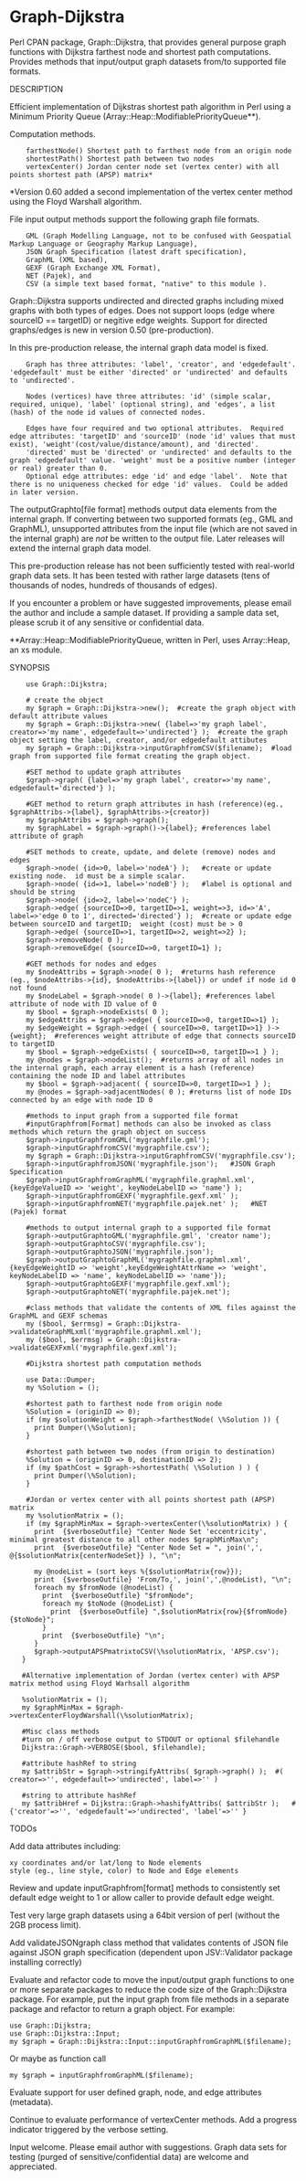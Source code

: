 # Graph-Dijkstra
Perl CPAN package, Graph::Dijkstra, that provides general purpose graph functions with Dijkstra farthest node and shortest path computations.  Provides methods that input/output graph datasets from/to supported file formats.

DESCRIPTION

Efficient implementation of Dijkstras shortest path algorithm in Perl using a Minimum Priority Queue (Array::Heap::ModifiablePriorityQueue**).

Computation methods.

        farthestNode() Shortest path to farthest node from an origin node
        shortestPath() Shortest path between two nodes
        vertexCenter() Jordan center node set (vertex center) with all points shortest path (APSP) matrix*

*Version 0.60 added a second implementation of the vertex center method using the Floyd Warshall algorithm.

File input output methods support the following graph file formats.

        GML (Graph Modelling Language, not to be confused with Geospatial Markup Language or Geography Markup Language), 
        JSON Graph Specification (latest draft specification), 
        GraphML (XML based), 
        GEXF (Graph Exchange XML Format), 
        NET (Pajek), and
        CSV (a simple text based format, "native" to this module ).

Graph::Dijkstra supports undirected and directed graphs including mixed graphs with both types of edges. Does not support loops (edge where sourceID == targetID) or negitive edge weights. Support for directed graphs/edges is new in version 0.50 (pre-production).

In this pre-production release, the internal graph data model is fixed.

        Graph has three attributes: 'label', 'creator', and 'edgedefault'.  'edgedefault' must be either 'directed' or 'undirected' and defaults to 'undirected'.
        
        Nodes (vertices) have three attributes: 'id' (simple scalar, required, unique), 'label' (optional string), and 'edges', a list (hash) of the node id values of connected nodes.
        
        Edges have four required and two optional attributes.  Required edge attributes: 'targetID' and 'sourceID' (node 'id' values that must exist), 'weight'(cost/value/distance/amount), and 'directed'.
        'directed' must be 'directed' or 'undirected' and defaults to the graph 'edgedefault' value. 'weight' must be a positive number (integer or real) greater than 0.
        Optional edge attributes: edge 'id' and edge 'label'.  Note that there is no uniqueness checked for edge 'id' values.  Could be added in later version.

The outputGraphto[file format] methods output data elements from the internal graph. If converting between two supported formats (eg., GML and GraphML), unsupported attributes from the input file (which are not saved in the internal graph) are *not* be written to the output file. Later releases will extend the internal graph data model.

This pre-production release has not been sufficiently tested with real-world graph data sets. It has been tested with rather large datasets (tens of thousands of nodes, hundreds of thousands of edges).

If you encounter a problem or have suggested improvements, please email the author and include a sample dataset. If providing a sample data set, please scrub it of any sensitive or confidential data.

**Array::Heap::ModifiablePriorityQueue, written in Perl, uses Array::Heap, an xs module.

SYNOPSIS

        use Graph::Dijkstra;
        
        # create the object
        my $graph = Graph::Dijkstra->new();  #create the graph object with default attribute values
        my $graph = Graph::Dijkstra->new( {label=>'my graph label', creator=>'my name', edgedefault=>'undirected'} );  #create the graph object setting the label, creator, and/or edgedefault attibutes
        my $graph = Graph::Dijkstra->inputGraphfromCSV($filename);  #load graph from supported file format creating the graph object.
        
        #SET method to update graph attributes
        $graph->graph( {label=>'my graph label', creator=>'my name', edgedefault='directed'} );
        
        #GET method to return graph attributes in hash (reference)(eg., $graphAttribs->{label}, $graphAttribs->{creator})
        my $graphAttribs = $graph->graph();
        my $graphLabel = $graph->graph()->{label}; #references label attribute of graph
        
        #SET methods to create, update, and delete (remove) nodes and edges
        $graph->node( {id=>0, label=>'nodeA'} );   #create or update existing node.  id must be a simple scalar.
        $graph->node( {id=>1, label=>'nodeB'} );   #label is optional and should be string
        $graph->node( {id=>2, label=>'nodeC'} );
        $graph->edge( {sourceID=>0, targetID=>1, weight=>3, id=>'A', label=>'edge 0 to 1', directed='directed'} );  #create or update edge between sourceID and targetID;  weight (cost) must be > 0
        $graph->edge( {sourceID=>1, targetID=>2, weight=>2} );
        $graph->removeNode( 0 );
        $graph->removeEdge( {sourceID=>0, targetID=1} );
        
        #GET methods for nodes and edges
        my $nodeAttribs = $graph->node( 0 );  #returns hash reference (eg., $nodeAttribs->{id}, $nodeAttribs->{label}) or undef if node id 0 not found
        my $nodeLabel = $graph->node( 0 )->{label}; #references label attribute of node with ID value of 0
        my $bool = $graph->nodeExists( 0 );
        my $edgeAttribs = $graph->edge( { sourceID=>0, targetID=>1} );
        my $edgeWeight = $graph->edge( { sourceID=>0, targetID=>1} )->{weight};  #references weight attribute of edge that connects sourceID to targetID
        my $bool = $graph->edgeExists( { sourceID=>0, targetID=>1 } );
        my @nodes = $graph->nodeList();  #returns array of all nodes in the internal graph, each array element is a hash (reference) containing the node ID and label attributes
        my $bool = $graph->adjacent( { sourceID=>0, targetID=>1 } );
        my @nodes = $graph->adjacentNodes( 0 ); #returns list of node IDs connected by an edge with node ID 0
        
        #methods to input graph from a supported file format
        #inputGraphfrom[Format] methods can also be invoked as class methods which return the graph object on success
        $graph->inputGraphfromGML('mygraphfile.gml');
        $graph->inputGraphfromCSV('mygraphfile.csv');
        my $graph = Graph::Dijkstra->inputGraphfromCSV('mygraphfile.csv');
        $graph->inputGraphfromJSON('mygraphfile.json');   #JSON Graph Specification
        $graph->inputGraphfromGraphML('mygraphfile.graphml.xml', {keyEdgeValueID => 'weight', keyNodeLabelID => 'name'} );
        $graph->inputGraphfromGEXF('mygraphfile.gexf.xml' );
        $graph->inputGraphfromNET('mygraphfile.pajek.net' );   #NET (Pajek) format
        
        #methods to output internal graph to a supported file format
        $graph->outputGraphtoGML('mygraphfile.gml', 'creator name');
        $graph->outputGraphtoCSV('mygraphfile.csv');
        $graph->outputGraphtoJSON('mygraphfile.json');
        $graph->outputGraphtoGraphML('mygraphfile.graphml.xml', {keyEdgeWeightID => 'weight',keyEdgeWeightAttrName => 'weight', keyNodeLabelID => 'name', keyNodeLabelID => 'name'});
        $graph->outputGraphtoGEXF('mygraphfile.gexf.xml');
        $graph->outputGraphtoNET('mygraphfile.pajek.net');
        
        #class methods that validate the contents of XML files against the GraphML and GEXF schemas
        my ($bool, $errmsg) = Graph::Dijkstra->validateGraphMLxml('mygraphfile.graphml.xml');
        my ($bool, $errmsg) = Graph::Dijkstra->validateGEXFxml('mygraphfile.gexf.xml');
        
        #Dijkstra shortest path computation methods
        
        use Data::Dumper;
        my %Solution = ();
        
        #shortest path to farthest node from origin node
        %Solution = (originID => 0);
        if (my $solutionWeight = $graph->farthestNode( \%Solution )) {
          print Dumper(\%Solution);
        }
        
        #shortest path between two nodes (from origin to destination)
        %Solution = (originID => 0, destinationID => 2);
        if (my $pathCost = $graph->shortestPath( \%Solution ) ) {
          print Dumper(\%Solution);
        }
        
        #Jordan or vertex center with all points shortest path (APSP) matrix
        my %solutionMatrix = (); 
        if (my $graphMinMax = $graph->vertexCenter(\%solutionMatrix) ) {
          print  {$verboseOutfile} "Center Node Set 'eccentricity', minimal greatest distance to all other nodes $graphMinMax\n";
          print  {$verboseOutfile} "Center Node Set = ", join(',', @{$solutionMatrix{centerNodeSet}} ), "\n";
          
          my @nodeList = (sort keys %{$solutionMatrix{row}});
          print  {$verboseOutfile} 'From/To,', join(',',@nodeList), "\n";
          foreach my $fromNode (@nodeList) {
            print  {$verboseOutfile} "$fromNode";
            foreach my $toNode (@nodeList) {
              print  {$verboseOutfile} ",$solutionMatrix{row}{$fromNode}{$toNode}";
            }
            print  {$verboseOutfile} "\n";
          }
          $graph->outputAPSPmatrixtoCSV(\%solutionMatrix, 'APSP.csv');
       }
       
       #Alternative implementation of Jordan (vertex center) with APSP matrix method using Floyd Warhsall algorithm
       
       %solutionMatrix = ();
       my $graphMinMax = $graph->vertexCenterFloydWarshall(\%solutionMatrix);
       
       #Misc class methods
       #turn on / off verbose output to STDOUT or optional $filehandle
       Dijkstra::Graph->VERBOSE($bool, $filehandle);   
       
       #attribute hashRef to string
       my $attribStr = $graph->stringifyAttribs( $graph->graph() );  #( creator=>'', edgedefault=>'undirected', label=>'' )
          
       #string to attribute hashRef
       my $attribHref = Dijkstra::Graph->hashifyAttribs( $attribStr );   #{'creator'=>'', 'edgedefault'=>'undirected', 'label'=>'' }

TODOs

Add data attributes including:

    xy coordinates and/or lat/long to Node elements
    style (eg., line style, color) to Node and Edge elements

Review and update inputGraphfrom[format] methods to consistently set default edge weight to 1 or allow caller to provide default edge weight.

Test very large graph datasets using a 64bit version of perl (without the 2GB process limit).

Add validateJSONgraph class method that validates contents of JSON file against JSON graph specification (dependent upon JSV::Validator package installing correctly)

Evaluate and refactor code to move the input/output graph functions to one or more separate packages to reduce the code size of the Graph::Dijkstra package. For example, put the input graph from file methods in a separate package and refactor to return a graph object. For example:

    use Graph::Dijkstra;
    use Graph::Dijkstra::Input;
    my $graph = Graph::Dijkstra::Input::inputGraphfromGraphML($filename);
 
Or maybe as function call
 
    my $graph = inputGraphfromGraphML($filename);

Evaluate support for user defined graph, node, and edge attributes (metadata).

Continue to evaluate performance of vertexCenter methods. Add a progress indicator triggered by the verbose setting.

Input welcome. Please email author with suggestions. Graph data sets for testing (purged of sensitive/confidential data) are welcome and appreciated.
